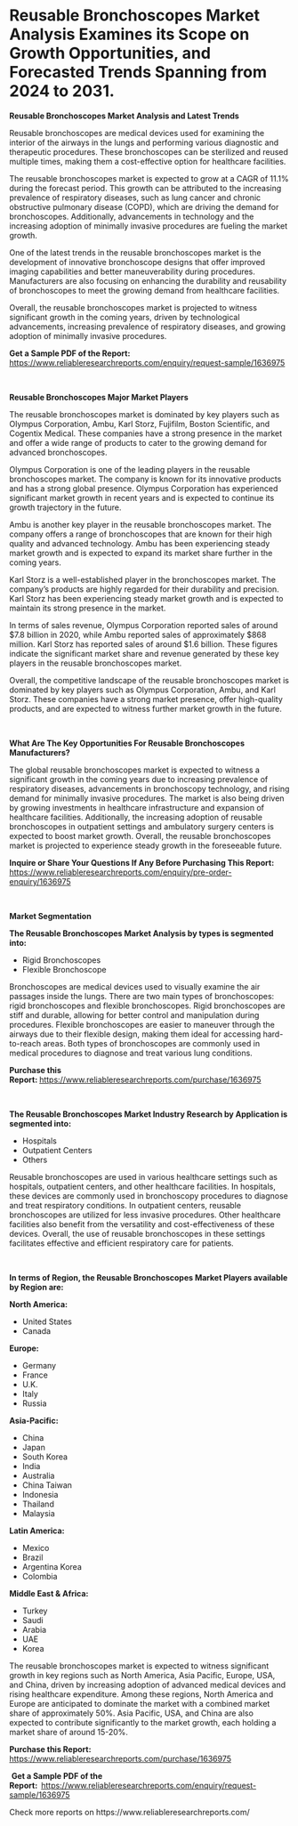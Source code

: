<p><h1>Reusable Bronchoscopes Market Analysis Examines its Scope on Growth Opportunities, and Forecasted Trends Spanning from 2024 to 2031.</h1></p><p><strong>Reusable Bronchoscopes Market Analysis and Latest Trends</strong></p>
<p><p>Reusable bronchoscopes are medical devices used for examining the interior of the airways in the lungs and performing various diagnostic and therapeutic procedures. These bronchoscopes can be sterilized and reused multiple times, making them a cost-effective option for healthcare facilities.</p><p>The reusable bronchoscopes market is expected to grow at a CAGR of 11.1% during the forecast period. This growth can be attributed to the increasing prevalence of respiratory diseases, such as lung cancer and chronic obstructive pulmonary disease (COPD), which are driving the demand for bronchoscopes. Additionally, advancements in technology and the increasing adoption of minimally invasive procedures are fueling the market growth.</p><p>One of the latest trends in the reusable bronchoscopes market is the development of innovative bronchoscope designs that offer improved imaging capabilities and better maneuverability during procedures. Manufacturers are also focusing on enhancing the durability and reusability of bronchoscopes to meet the growing demand from healthcare facilities.</p><p>Overall, the reusable bronchoscopes market is projected to witness significant growth in the coming years, driven by technological advancements, increasing prevalence of respiratory diseases, and growing adoption of minimally invasive procedures.</p></p>
<p><strong>Get a Sample PDF of the Report:&nbsp;</strong> <a href="https://www.reliableresearchreports.com/enquiry/request-sample/1636975">https://www.reliableresearchreports.com/enquiry/request-sample/1636975</a></p>
<p>&nbsp;</p>
<p><strong>Reusable Bronchoscopes Major Market Players</strong></p>
<p><p>The reusable bronchoscopes market is dominated by key players such as Olympus Corporation, Ambu, Karl Storz, Fujifilm, Boston Scientific, and Cogentix Medical. These companies have a strong presence in the market and offer a wide range of products to cater to the growing demand for advanced bronchoscopes.</p><p>Olympus Corporation is one of the leading players in the reusable bronchoscopes market. The company is known for its innovative products and has a strong global presence. Olympus Corporation has experienced significant market growth in recent years and is expected to continue its growth trajectory in the future.</p><p>Ambu is another key player in the reusable bronchoscopes market. The company offers a range of bronchoscopes that are known for their high quality and advanced technology. Ambu has been experiencing steady market growth and is expected to expand its market share further in the coming years.</p><p>Karl Storz is a well-established player in the bronchoscopes market. The company’s products are highly regarded for their durability and precision. Karl Storz has been experiencing steady market growth and is expected to maintain its strong presence in the market.</p><p>In terms of sales revenue, Olympus Corporation reported sales of around $7.8 billion in 2020, while Ambu reported sales of approximately $868 million. Karl Storz has reported sales of around $1.6 billion. These figures indicate the significant market share and revenue generated by these key players in the reusable bronchoscopes market.</p><p>Overall, the competitive landscape of the reusable bronchoscopes market is dominated by key players such as Olympus Corporation, Ambu, and Karl Storz. These companies have a strong market presence, offer high-quality products, and are expected to witness further market growth in the future.</p></p>
<p>&nbsp;</p>
<p><strong>What Are The Key Opportunities For Reusable Bronchoscopes Manufacturers?</strong></p>
<p><p>The global reusable bronchoscopes market is expected to witness a significant growth in the coming years due to increasing prevalence of respiratory diseases, advancements in bronchoscopy technology, and rising demand for minimally invasive procedures. The market is also being driven by growing investments in healthcare infrastructure and expansion of healthcare facilities. Additionally, the increasing adoption of reusable bronchoscopes in outpatient settings and ambulatory surgery centers is expected to boost market growth. Overall, the reusable bronchoscopes market is projected to experience steady growth in the foreseeable future.</p></p>
<p><strong>Inquire or Share Your Questions If Any Before Purchasing This Report:</strong> <a href="https://www.reliableresearchreports.com/enquiry/pre-order-enquiry/1636975">https://www.reliableresearchreports.com/enquiry/pre-order-enquiry/1636975</a></p>
<p>&nbsp;</p>
<p><strong>Market Segmentation</strong></p>
<p><strong>The Reusable Bronchoscopes Market Analysis by types is segmented into:</strong></p>
<p><ul><li>Rigid Bronchoscopes</li><li>Flexible Bronchoscope</li></ul></p>
<p><p>Bronchoscopes are medical devices used to visually examine the air passages inside the lungs. There are two main types of bronchoscopes: rigid bronchoscopes and flexible bronchoscopes. Rigid bronchoscopes are stiff and durable, allowing for better control and manipulation during procedures. Flexible bronchoscopes are easier to maneuver through the airways due to their flexible design, making them ideal for accessing hard-to-reach areas. Both types of bronchoscopes are commonly used in medical procedures to diagnose and treat various lung conditions.</p></p>
<p><strong>Purchase this Report:&nbsp;</strong><a href="https://www.reliableresearchreports.com/purchase/1636975">https://www.reliableresearchreports.com/purchase/1636975</a></p>
<p>&nbsp;</p>
<p><strong>The Reusable Bronchoscopes Market Industry Research by Application is segmented into:</strong></p>
<p><ul><li>Hospitals</li><li>Outpatient Centers</li><li>Others</li></ul></p>
<p><p>Reusable bronchoscopes are used in various healthcare settings such as hospitals, outpatient centers, and other healthcare facilities. In hospitals, these devices are commonly used in bronchoscopy procedures to diagnose and treat respiratory conditions. In outpatient centers, reusable bronchoscopes are utilized for less invasive procedures. Other healthcare facilities also benefit from the versatility and cost-effectiveness of these devices. Overall, the use of reusable bronchoscopes in these settings facilitates effective and efficient respiratory care for patients.</p></p>
<p>&nbsp;</p>
<p><strong>In terms of Region, the Reusable Bronchoscopes Market Players available by Region are:</strong></p>
<p>
    <p> <strong> North America: </strong>
        <ul>
            <li>United States</li>
            <li>Canada</li>
        </ul>
        </p> 
    <p> <strong> Europe: </strong>
        <ul>
            <li>Germany</li>
            <li>France</li>
            <li>U.K.</li>
            <li>Italy</li>
            <li>Russia</li>
        </ul>
        </p> 
    <p> <strong> Asia-Pacific: </strong>
        <ul>
            <li>China</li>
            <li>Japan</li>
            <li>South Korea</li>
            <li>India</li>
            <li>Australia</li>
            <li>China Taiwan</li>
            <li>Indonesia</li>
            <li>Thailand</li>
            <li>Malaysia</li>
        </ul>
        </p> 
    <p> <strong> Latin America: </strong>
        <ul>
            <li>Mexico</li>
            <li>Brazil</li>
            <li>Argentina Korea</li>
            <li>Colombia</li>
        </ul>
        </p> 
    <p> <strong> Middle East & Africa: </strong>
        <ul>
            <li>Turkey</li>
            <li>Saudi</li>
            <li>Arabia</li>
            <li>UAE</li>
            <li>Korea</li>
        </ul>
    </p>
    </p>
<p><p>The reusable bronchoscopes market is expected to witness significant growth in key regions such as North America, Asia Pacific, Europe, USA, and China, driven by increasing adoption of advanced medical devices and rising healthcare expenditure. Among these regions, North America and Europe are anticipated to dominate the market with a combined market share of approximately 50%. Asia Pacific, USA, and China are also expected to contribute significantly to the market growth, each holding a market share of around 15-20%.</p></p>
<p><strong>Purchase this Report: </strong><a href="https://www.reliableresearchreports.com/purchase/1636975">https://www.reliableresearchreports.com/purchase/1636975</a></p>
<p>&nbsp;<strong>Get a Sample PDF of the Report:&nbsp;&nbsp;</strong><a href="https://www.reliableresearchreports.com/enquiry/request-sample/1636975">https://www.reliableresearchreports.com/enquiry/request-sample/1636975</a></p>
<p><strong></strong></p>
<p>Check more reports on https://www.reliableresearchreports.com/</p>